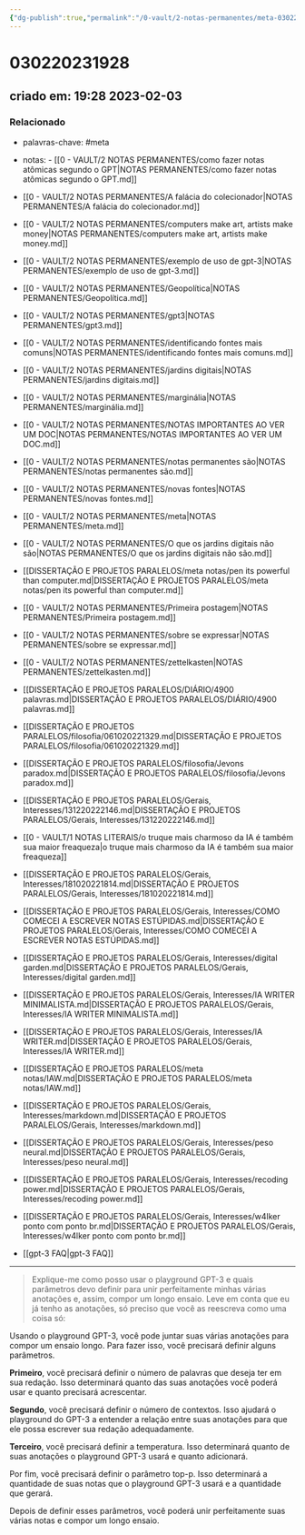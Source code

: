 ```yaml
---
{"dg-publish":true,"permalink":"/0-vault/2-notas-permanentes/meta-030220231928/","tags":["permanente","meta"],"dgHomeLink":true,"dgShowLocalGraph":true,"dgShowFileTree":true,"dgEnableSearch":true}
---
```


# 030220231928

## criado em: 19:28 2023-02-03

### Relacionado

- palavras-chave: #meta
- notas: - [[0 - VAULT/2 NOTAS PERMANENTES/como fazer notas atômicas segundo o GPT\|NOTAS PERMANENTES/como fazer notas atômicas segundo o GPT.md]]
- [[0 - VAULT/2 NOTAS PERMANENTES/A falácia do colecionador\|NOTAS PERMANENTES/A falácia do colecionador.md]]
- [[0 - VAULT/2 NOTAS PERMANENTES/computers make art, artists make money\|NOTAS PERMANENTES/computers make art, artists make money.md]]
- [[0 - VAULT/2 NOTAS PERMANENTES/exemplo de uso de gpt-3\|NOTAS PERMANENTES/exemplo de uso de gpt-3.md]]
- [[0 - VAULT/2 NOTAS PERMANENTES/Geopolítica\|NOTAS PERMANENTES/Geopolítica.md]]
- [[0 - VAULT/2 NOTAS PERMANENTES/gpt3\|NOTAS PERMANENTES/gpt3.md]]
- [[0 - VAULT/2 NOTAS PERMANENTES/identificando fontes mais comuns\|NOTAS PERMANENTES/identificando fontes mais comuns.md]]
- [[0 - VAULT/2 NOTAS PERMANENTES/jardins digitais\|NOTAS PERMANENTES/jardins digitais.md]]
- [[0 - VAULT/2 NOTAS PERMANENTES/marginália\|NOTAS PERMANENTES/marginália.md]]
- [[0 - VAULT/2 NOTAS PERMANENTES/NOTAS IMPORTANTES AO VER UM DOC\|NOTAS PERMANENTES/NOTAS IMPORTANTES AO VER UM DOC.md]]
- [[0 - VAULT/2 NOTAS PERMANENTES/notas permanentes são\|NOTAS PERMANENTES/notas permanentes são.md]]
- [[0 - VAULT/2 NOTAS PERMANENTES/novas fontes\|NOTAS PERMANENTES/novas fontes.md]]
- [[0 - VAULT/2 NOTAS PERMANENTES/meta\|NOTAS PERMANENTES/meta.md]]
- [[0 - VAULT/2 NOTAS PERMANENTES/O que os jardins digitais não são\|NOTAS PERMANENTES/O que os jardins digitais não são.md]]
- [[DISSERTAÇÃO E PROJETOS PARALELOS/meta notas/pen its powerful than computer.md\|DISSERTAÇÃO E PROJETOS PARALELOS/meta notas/pen its powerful than computer.md]]
- [[0 - VAULT/2 NOTAS PERMANENTES/Primeira postagem\|NOTAS PERMANENTES/Primeira postagem.md]]
- [[0 - VAULT/2 NOTAS PERMANENTES/sobre se expressar\|NOTAS PERMANENTES/sobre se expressar.md]]
- [[0 - VAULT/2 NOTAS PERMANENTES/zettelkasten\|NOTAS PERMANENTES/zettelkasten.md]]
- [[DISSERTAÇÃO E PROJETOS PARALELOS/DIÁRIO/4900 palavras.md\|DISSERTAÇÃO E PROJETOS PARALELOS/DIÁRIO/4900 palavras.md]]
- [[DISSERTAÇÃO E PROJETOS PARALELOS/filosofia/061020221329.md\|DISSERTAÇÃO E PROJETOS PARALELOS/filosofia/061020221329.md]]
- [[DISSERTAÇÃO E PROJETOS PARALELOS/filosofia/Jevons paradox.md\|DISSERTAÇÃO E PROJETOS PARALELOS/filosofia/Jevons paradox.md]]
- [[DISSERTAÇÃO E PROJETOS PARALELOS/Gerais, Interesses/131220222146.md\|DISSERTAÇÃO E PROJETOS PARALELOS/Gerais, Interesses/131220222146.md]]
- [[0 - VAULT/1 NOTAS LITERAIS/o truque mais charmoso da IA é também sua maior freaqueza\|o truque mais charmoso da IA é também sua maior freaqueza]]
- [[DISSERTAÇÃO E PROJETOS PARALELOS/Gerais, Interesses/181020221814.md\|DISSERTAÇÃO E PROJETOS PARALELOS/Gerais, Interesses/181020221814.md]]
- [[DISSERTAÇÃO E PROJETOS PARALELOS/Gerais, Interesses/COMO COMECEI A ESCREVER NOTAS ESTÚPIDAS.md\|DISSERTAÇÃO E PROJETOS PARALELOS/Gerais, Interesses/COMO COMECEI A ESCREVER NOTAS ESTÚPIDAS.md]]
- [[DISSERTAÇÃO E PROJETOS PARALELOS/Gerais, Interesses/digital garden.md\|DISSERTAÇÃO E PROJETOS PARALELOS/Gerais, Interesses/digital garden.md]]
- [[DISSERTAÇÃO E PROJETOS PARALELOS/Gerais, Interesses/IA WRITER MINIMALISTA.md\|DISSERTAÇÃO E PROJETOS PARALELOS/Gerais, Interesses/IA WRITER MINIMALISTA.md]]
- [[DISSERTAÇÃO E PROJETOS PARALELOS/Gerais, Interesses/IA WRITER.md\|DISSERTAÇÃO E PROJETOS PARALELOS/Gerais, Interesses/IA WRITER.md]]
- [[DISSERTAÇÃO E PROJETOS PARALELOS/meta notas/IAW.md\|DISSERTAÇÃO E PROJETOS PARALELOS/meta notas/IAW.md]]
- [[DISSERTAÇÃO E PROJETOS PARALELOS/Gerais, Interesses/markdown.md\|DISSERTAÇÃO E PROJETOS PARALELOS/Gerais, Interesses/markdown.md]]
- [[DISSERTAÇÃO E PROJETOS PARALELOS/Gerais, Interesses/peso neural.md\|DISSERTAÇÃO E PROJETOS PARALELOS/Gerais, Interesses/peso neural.md]]
- [[DISSERTAÇÃO E PROJETOS PARALELOS/Gerais, Interesses/recoding power.md\|DISSERTAÇÃO E PROJETOS PARALELOS/Gerais, Interesses/recoding power.md]]
- [[DISSERTAÇÃO E PROJETOS PARALELOS/Gerais, Interesses/w4lker ponto com ponto br.md\|DISSERTAÇÃO E PROJETOS PARALELOS/Gerais, Interesses/w4lker ponto com ponto br.md]]

- [[gpt-3 FAQ\|gpt-3 FAQ]]
---


>Explique-me como posso usar o playground GPT-3 e quais parâmetros devo definir para unir perfeitamente minhas várias anotações e, assim, compor um longo ensaio. Leve em conta que eu já tenho as anotações, só preciso que você as reescreva como uma coisa só:

Usando o playground GPT-3, você pode juntar suas várias anotações para compor um ensaio longo. Para fazer isso, você precisará definir alguns parâmetros.

**Primeiro**, você precisará definir o número de palavras que deseja ter em sua redação. Isso determinará quanto das suas anotações você poderá usar e quanto precisará acrescentar.

**Segundo**, você precisará definir o número de contextos. Isso ajudará o playground do GPT-3 a entender a relação entre suas anotações para que ele possa escrever sua redação adequadamente.

**Terceiro**, você precisará definir a temperatura. Isso determinará quanto de suas anotações o playground GPT-3 usará e quanto adicionará.

Por fim, você precisará definir o parâmetro top-p. Isso determinará a quantidade de suas notas que o playground GPT-3 usará e a quantidade que gerará.

Depois de definir esses parâmetros, você poderá unir perfeitamente suas várias notas e compor um longo ensaio.
